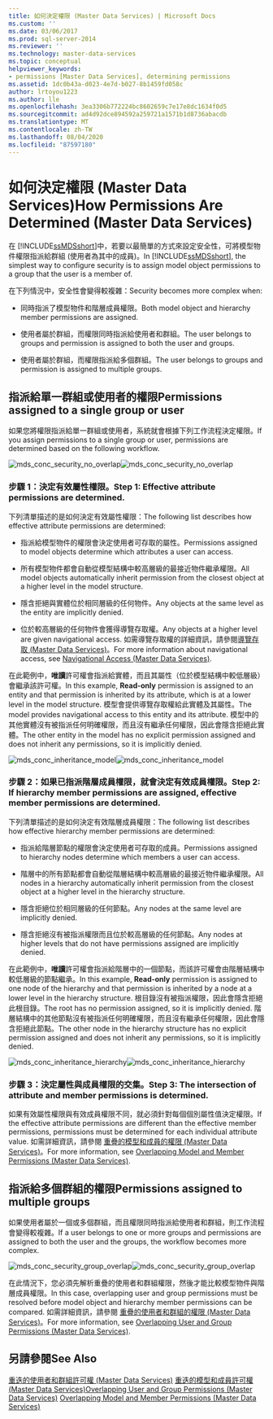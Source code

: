 ```yaml
---
title: 如何決定權限 (Master Data Services) | Microsoft Docs
ms.custom: ''
ms.date: 03/06/2017
ms.prod: sql-server-2014
ms.reviewer: ''
ms.technology: master-data-services
ms.topic: conceptual
helpviewer_keywords:
- permissions [Master Data Services], determining permissions
ms.assetid: 1dc0b43a-d023-4e7d-b027-8b1459fd058c
author: lrtoyou1223
ms.author: lle
ms.openlocfilehash: 3ea3306b772224bc8602659c7e17e8dc1634f0d5
ms.sourcegitcommit: ad4d92dce894592a259721a1571b1d8736abacdb
ms.translationtype: MT
ms.contentlocale: zh-TW
ms.lasthandoff: 08/04/2020
ms.locfileid: "87597180"
---
```

# <a name="how-permissions-are-determined-master-data-services"></a><span data-ttu-id="e32cf-102">如何決定權限 (Master Data Services)</span><span class="sxs-lookup"><span data-stu-id="e32cf-102">How Permissions Are Determined (Master Data Services)</span></span>
  <span data-ttu-id="e32cf-103">在 [!INCLUDE[ssMDSshort](../includes/ssmdsshort-md.md)]中，若要以最簡單的方式來設定安全性，可將模型物件權限指派給群組 (使用者為其中的成員)。</span><span class="sxs-lookup"><span data-stu-id="e32cf-103">In [!INCLUDE[ssMDSshort](../includes/ssmdsshort-md.md)], the simplest way to configure security is to assign model object permissions to a group that the user is a member of.</span></span>

 <span data-ttu-id="e32cf-104">在下列情況中，安全性會變得較複雜：</span><span class="sxs-lookup"><span data-stu-id="e32cf-104">Security becomes more complex when:</span></span>

-   <span data-ttu-id="e32cf-105">同時指派了模型物件和階層成員權限。</span><span class="sxs-lookup"><span data-stu-id="e32cf-105">Both model object and hierarchy member permissions are assigned.</span></span>

-   <span data-ttu-id="e32cf-106">使用者屬於群組，而權限同時指派給使用者和群組。</span><span class="sxs-lookup"><span data-stu-id="e32cf-106">The user belongs to groups and permission is assigned to both the user and groups.</span></span>

-   <span data-ttu-id="e32cf-107">使用者屬於群組，而權限指派給多個群組。</span><span class="sxs-lookup"><span data-stu-id="e32cf-107">The user belongs to groups and permission is assigned to multiple groups.</span></span>

## <a name="permissions-assigned-to-a-single-group-or-user"></a><span data-ttu-id="e32cf-108">指派給單一群組或使用者的權限</span><span class="sxs-lookup"><span data-stu-id="e32cf-108">Permissions assigned to a single group or user</span></span>
 <span data-ttu-id="e32cf-109">如果您將權限指派給單一群組或使用者，系統就會根據下列工作流程決定權限。</span><span class="sxs-lookup"><span data-stu-id="e32cf-109">If you assign permissions to a single group or user, permissions are determined based on the following workflow.</span></span>

 <span data-ttu-id="e32cf-110">![mds_conc_security_no_overlap](../../2014/master-data-services/media/mds-conc-security-no-overlap.gif "mds_conc_security_no_overlap")</span><span class="sxs-lookup"><span data-stu-id="e32cf-110">![mds_conc_security_no_overlap](../../2014/master-data-services/media/mds-conc-security-no-overlap.gif "mds_conc_security_no_overlap")</span></span>

### <a name="step-1-effective-attribute-permissions-are-determined"></a><span data-ttu-id="e32cf-111">步驟 1：決定有效屬性權限。</span><span class="sxs-lookup"><span data-stu-id="e32cf-111">Step 1: Effective attribute permissions are determined.</span></span>
 <span data-ttu-id="e32cf-112">下列清單描述的是如何決定有效屬性權限：</span><span class="sxs-lookup"><span data-stu-id="e32cf-112">The following list describes how effective attribute permissions are determined:</span></span>

-   <span data-ttu-id="e32cf-113">指派給模型物件的權限會決定使用者可存取的屬性。</span><span class="sxs-lookup"><span data-stu-id="e32cf-113">Permissions assigned to model objects determine which attributes a user can access.</span></span>

-   <span data-ttu-id="e32cf-114">所有模型物件都會自動從模型結構中較高層級的最接近物件繼承權限。</span><span class="sxs-lookup"><span data-stu-id="e32cf-114">All model objects automatically inherit permission from the closest object at a higher level in the model structure.</span></span>

-   <span data-ttu-id="e32cf-115">隱含拒絕與實體位於相同層級的任何物件。</span><span class="sxs-lookup"><span data-stu-id="e32cf-115">Any objects at the same level as the entity are implicitly denied.</span></span>

-   <span data-ttu-id="e32cf-116">位於較高層級的任何物件會獲得導覽存取權。</span><span class="sxs-lookup"><span data-stu-id="e32cf-116">Any objects at a higher level are given navigational access.</span></span> <span data-ttu-id="e32cf-117">如需導覽存取權的詳細資訊，請參閱[導覽存取 &#40;Master Data Services&#41;](navigational-access-master-data-services.md)。</span><span class="sxs-lookup"><span data-stu-id="e32cf-117">For more information about navigational access, see [Navigational Access &#40;Master Data Services&#41;](navigational-access-master-data-services.md).</span></span>

 <span data-ttu-id="e32cf-118">在此範例中，**唯讀**許可權會指派給實體，而且其屬性（位於模型結構中較低層級）會繼承該許可權。</span><span class="sxs-lookup"><span data-stu-id="e32cf-118">In this example, **Read-only** permission is assigned to an entity and that permission is inherited by its attribute, which is at a lower level in the model structure.</span></span> <span data-ttu-id="e32cf-119">模型會提供導覽存取權給此實體及其屬性。</span><span class="sxs-lookup"><span data-stu-id="e32cf-119">The model provides navigational access to this entity and its attribute.</span></span> <span data-ttu-id="e32cf-120">模型中的其他實體沒有被指派任何明確權限，而且沒有繼承任何權限，因此會隱含拒絕此實體。</span><span class="sxs-lookup"><span data-stu-id="e32cf-120">The other entity in the model has no explicit permission assigned and does not inherit any permissions, so it is implicitly denied.</span></span>

 <span data-ttu-id="e32cf-121">![mds_conc_inheritance_model](../../2014/master-data-services/media/mds-conc-inheritance-model.gif "mds_conc_inheritance_model")</span><span class="sxs-lookup"><span data-stu-id="e32cf-121">![mds_conc_inheritance_model](../../2014/master-data-services/media/mds-conc-inheritance-model.gif "mds_conc_inheritance_model")</span></span>

### <a name="step-2-if-hierarchy-member-permissions-are-assigned-effective-member-permissions-are-determined"></a><span data-ttu-id="e32cf-122">步驟 2：如果已指派階層成員權限，就會決定有效成員權限。</span><span class="sxs-lookup"><span data-stu-id="e32cf-122">Step 2: If hierarchy member permissions are assigned, effective member permissions are determined.</span></span>
 <span data-ttu-id="e32cf-123">下列清單描述的是如何決定有效階層成員權限：</span><span class="sxs-lookup"><span data-stu-id="e32cf-123">The following list describes how effective hierarchy member permissions are determined:</span></span>

-   <span data-ttu-id="e32cf-124">指派給階層節點的權限會決定使用者可存取的成員。</span><span class="sxs-lookup"><span data-stu-id="e32cf-124">Permissions assigned to hierarchy nodes determine which members a user can access.</span></span>

-   <span data-ttu-id="e32cf-125">階層中的所有節點都會自動從階層結構中較高層級的最接近物件繼承權限。</span><span class="sxs-lookup"><span data-stu-id="e32cf-125">All nodes in a hierarchy automatically inherit permission from the closest object at a higher level in the hierarchy structure.</span></span>

-   <span data-ttu-id="e32cf-126">隱含拒絕位於相同層級的任何節點。</span><span class="sxs-lookup"><span data-stu-id="e32cf-126">Any nodes at the same level are implicitly denied.</span></span>

-   <span data-ttu-id="e32cf-127">隱含拒絕沒有被指派權限而且位於較高層級的任何節點。</span><span class="sxs-lookup"><span data-stu-id="e32cf-127">Any nodes at higher levels that do not have permissions assigned are implicitly denied.</span></span>

 <span data-ttu-id="e32cf-128">在此範例中，**唯讀**許可權會指派給階層中的一個節點，而該許可權會由階層結構中較低層級的節點繼承。</span><span class="sxs-lookup"><span data-stu-id="e32cf-128">In this example, **Read-only** permission is assigned to one node of the hierarchy and that permission is inherited by a node at a lower level in the hierarchy structure.</span></span> <span data-ttu-id="e32cf-129">根目錄沒有被指派權限，因此會隱含拒絕此根目錄。</span><span class="sxs-lookup"><span data-stu-id="e32cf-129">The root has no permission assigned, so it is implicitly denied.</span></span> <span data-ttu-id="e32cf-130">階層結構中的其他節點沒有被指派任何明確權限，而且沒有繼承任何權限，因此會隱含拒絕此節點。</span><span class="sxs-lookup"><span data-stu-id="e32cf-130">The other node in the hierarchy structure has no explicit permission assigned and does not inherit any permissions, so it is implicitly denied.</span></span>

 <span data-ttu-id="e32cf-131">![mds_conc_inheritance_hierarchy](../../2014/master-data-services/media/mds-conc-inheritance-hierarchy.gif "mds_conc_inheritance_hierarchy")</span><span class="sxs-lookup"><span data-stu-id="e32cf-131">![mds_conc_inheritance_hierarchy](../../2014/master-data-services/media/mds-conc-inheritance-hierarchy.gif "mds_conc_inheritance_hierarchy")</span></span>

### <a name="step-3-the-intersection-of-attribute-and-member-permissions-is-determined"></a><span data-ttu-id="e32cf-132">步驟 3：決定屬性與成員權限的交集。</span><span class="sxs-lookup"><span data-stu-id="e32cf-132">Step 3: The intersection of attribute and member permissions is determined.</span></span>
 <span data-ttu-id="e32cf-133">如果有效屬性權限與有效成員權限不同，就必須針對每個個別屬性值決定權限。</span><span class="sxs-lookup"><span data-stu-id="e32cf-133">If the effective attribute permissions are different than the effective member permissions, permissions must be determined for each individual attribute value.</span></span> <span data-ttu-id="e32cf-134">如需詳細資訊，請參閱 [重疊的模型和成員的權限 &#40;Master Data Services&#41;](../../2014/master-data-services/overlapping-model-and-member-permissions-master-data-services.md)。</span><span class="sxs-lookup"><span data-stu-id="e32cf-134">For more information, see [Overlapping Model and Member Permissions &#40;Master Data Services&#41;](../../2014/master-data-services/overlapping-model-and-member-permissions-master-data-services.md).</span></span>

## <a name="permissions-assigned-to-multiple-groups"></a><span data-ttu-id="e32cf-135">指派給多個群組的權限</span><span class="sxs-lookup"><span data-stu-id="e32cf-135">Permissions assigned to multiple groups</span></span>
 <span data-ttu-id="e32cf-136">如果使用者屬於一個或多個群組，而且權限同時指派給使用者和群組，則工作流程會變得較複雜。</span><span class="sxs-lookup"><span data-stu-id="e32cf-136">If a user belongs to one or more groups and permissions are assigned to both the user and the groups, the workflow becomes more complex.</span></span>

 <span data-ttu-id="e32cf-137">![mds_conc_security_group_overlap](../../2014/master-data-services/media/mds-conc-security-group-overlap.gif "mds_conc_security_group_overlap")</span><span class="sxs-lookup"><span data-stu-id="e32cf-137">![mds_conc_security_group_overlap](../../2014/master-data-services/media/mds-conc-security-group-overlap.gif "mds_conc_security_group_overlap")</span></span>

 <span data-ttu-id="e32cf-138">在此情況下，您必須先解析重疊的使用者和群組權限，然後才能比較模型物件與階層成員權限。</span><span class="sxs-lookup"><span data-stu-id="e32cf-138">In this case, overlapping user and group permissions must be resolved before model object and hierarchy member permissions can be compared.</span></span> <span data-ttu-id="e32cf-139">如需詳細資訊，請參閱 [重疊的使用者和群組的權限 &#40;Master Data Services&#41;](../../2014/master-data-services/overlapping-user-and-group-permissions-master-data-services.md)。</span><span class="sxs-lookup"><span data-stu-id="e32cf-139">For more information, see [Overlapping User and Group Permissions &#40;Master Data Services&#41;](../../2014/master-data-services/overlapping-user-and-group-permissions-master-data-services.md).</span></span>

## <a name="see-also"></a><span data-ttu-id="e32cf-140">另請參閱</span><span class="sxs-lookup"><span data-stu-id="e32cf-140">See Also</span></span>
 <span data-ttu-id="e32cf-141">[重迭的使用者和群組許可權 &#40;Master Data Services&#41;](../../2014/master-data-services/overlapping-user-and-group-permissions-master-data-services.md) [重迭的模型和成員許可權 &#40;Master Data Services&#41;](../../2014/master-data-services/overlapping-model-and-member-permissions-master-data-services.md)</span><span class="sxs-lookup"><span data-stu-id="e32cf-141">[Overlapping User and Group Permissions &#40;Master Data Services&#41;](../../2014/master-data-services/overlapping-user-and-group-permissions-master-data-services.md) [Overlapping Model and Member Permissions &#40;Master Data Services&#41;](../../2014/master-data-services/overlapping-model-and-member-permissions-master-data-services.md)</span></span>


